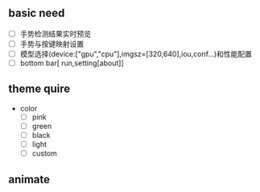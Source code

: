 ## basic need

- [ ] 手势检测结果实时预览
- [ ] 手势与按键映射设置
- [ ] 模型选择(device:["gpu","cpu"],imgsz=[320,640],iou,conf...)和性能配置
- [ ] bottom bar[ run,setting[about]]

## theme quire

* color
  - [ ] pink
  - [ ] green
  - [ ] black
  - [ ] light
  - [ ] custom

## animate